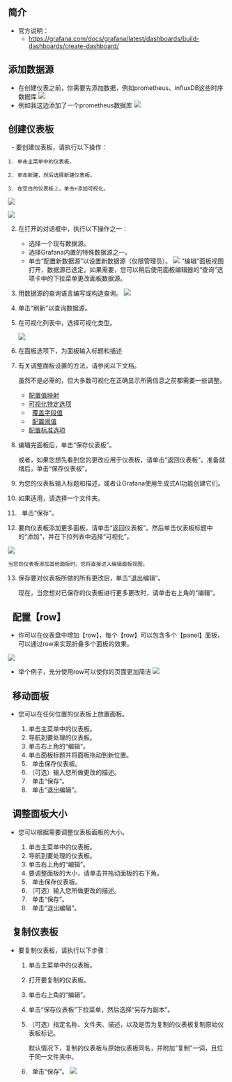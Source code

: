 ## 简介
- 官方说明：
	- https://grafana.com/docs/grafana/latest/dashboards/build-dashboards/create-dashboard/

## 添加数据源

- 在创建仪表之前，你需要先添加数据，例如prometheus、influxDB这些时序数据库
![](assets/Pasted%20image%2020250725143933.png)
- 例如我这边添加了一个prometheus数据库
![](assets/Pasted%20image%2020250725144024.png)
## 创建仪表板[](https://grafana.com/docs/grafana/latest/dashboards/build-dashboards/create-dashboard/#create-a-dashboard)

  - 要创建仪表板，请执行以下操作：

	1. 单击主菜单中的仪表板。
	    
	2. 单击新建，然后选择新建仪表板。
	    
	3. 在空白的仪表板上，单击+添加可视化。

![](assets/Pasted%20image%2020250725143640.png)
    
![](assets/Pasted%20image%2020250124115936.png)
    
2. 在打开的对话框中，执行以下操作之一：
    
    - 选择一个现有数据源。
    - 选择Grafana内置的特殊数据源之一。
    - 单击“配置新数据源”以设置新数据源（仅限管理员）。
    ![](assets/Pasted%20image%2020250124115951.png)
    “编辑”面板视图打开，数据源已选定。如果需要，您可以稍后使用面板编辑器的“查询”选项卡中的下拉菜单更改面板数据源。
    
    
3. 用数据源的查询语言编写或构造查询。
![](assets/Pasted%20image%2020250725144415.png)
4. 单击“刷新”以查询数据源。
    
5. 在可视化列表中，选择可视化类型。
    
    ![](assets/Pasted%20image%2020250124120018.png)
    
6. 在面板选项下，为面板输入标题和描述
    
7. 有关调整面板设置的方法，请参阅以下文档。
    
    虽然不是必需的，但大多数可视化在正确显示所需信息之前都需要一些调整。
    
    - [配置值映射](https://grafana.com/docs/grafana/latest/panels-visualizations/configure-value-mappings/)
    - [可视化特定选项](https://grafana.com/docs/grafana/latest/panels-visualizations/visualizations/)
    -   [覆盖字段值](https://grafana.com/docs/grafana/latest/panels-visualizations/configure-overrides/)
    -   [配置阈值](https://grafana.com/docs/grafana/latest/panels-visualizations/configure-thresholds/)
    - [配置标准选项](https://grafana.com/docs/grafana/latest/panels-visualizations/configure-standard-options/)
8. 编辑完面板后，单击“保存仪表板”。
    
    或者，如果您想先看到您的更改应用于仪表板，请单击“返回仪表板”。准备就绪后，单击“保存仪表板”。
    
9. 为您的仪表板输入标题和描述，或者让Grafana使用生成式AI功能创建它们。
    
10. 如果适用，请选择一个文件夹。
    
11.   单击“保存”。
    
12. 要向仪表板添加更多面板，请单击“返回仪表板”。然后单击仪表板标题中的“添加”，并在下拉列表中选择“可视化”。
    
![](assets/Pasted%20image%2020250124120031.png)
    
    当您向仪表板添加其他面板时，您将直接进入编辑面板视图。
    
13. 保存要对仪表板所做的所有更改后，单击“退出编辑”。
    
    现在，当您想对已保存的仪表板进行更多更改时，请单击右上角的“编辑”。
    
##   配置【row】[](https://grafana.com/docs/grafana/latest/dashboards/build-dashboards/create-dashboard/#configure-repeating-rows)

- 你可以在仪表盘中增加【row】，每个【row】可以包含多个【panel】面板，可以通过row来实现折叠多个面板的效果。

![](assets/Pasted%20image%2020250725145112.png)

- 举个例子，充分使用row可以使你的页面更加简洁
  ![](assets/Pasted%20image%2020250725145548.png)

##   移动面板[](https://grafana.com/docs/grafana/latest/dashboards/build-dashboards/create-dashboard/#move-a-panel)

- 您可以在任何位置的仪表板上放置面板。

	1. 单击主菜单中的仪表板。
	2. 导航到要处理的仪表板。
	3. 单击右上角的“编辑”。
	4. 单击面板标题并将面板拖动到新位置。
	5.   单击保存仪表板。
	6. （可选）输入您所做更改的描述。
	7.   单击“保存”。
	8.   单击“退出编辑”。

##   调整面板大小[](https://grafana.com/docs/grafana/latest/dashboards/build-dashboards/create-dashboard/#resize-a-panel)

- 您可以根据需要调整仪表板面板的大小。

	1. 单击主菜单中的仪表板。
	2. 导航到要处理的仪表板。
	3. 单击右上角的“编辑”。
	4. 要调整面板的大小，请单击并拖动面板的右下角。
	5.   单击保存仪表板。
	6. （可选）输入您所做更改的描述。
	7.   单击“保存”。
	8.   单击“退出编辑”。

##   复制仪表板[](https://grafana.com/docs/grafana/latest/dashboards/build-dashboards/create-dashboard/#copy-a-dashboard)

- 要复制仪表板，请执行以下步骤：

	1. 单击主菜单中的仪表板。
	    
	2. 打开要复制的仪表板。
	    
	3. 单击右上角的“编辑”。
	    
	4. 单击“保存仪表板”下拉菜单，然后选择“另存为副本”。
	    
	5. （可选）指定名称、文件夹、描述，以及是否为复制的仪表板复制原始仪表板标记。
	    
	    默认情况下，复制的仪表板与原始仪表板同名，并附加“复制”一词，且位于同一文件夹中。
	    
	6.   单击“保存”。
    ![](assets/Pasted%20image%2020250725144807.png)
